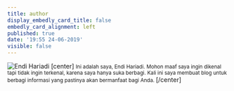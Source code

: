 ```yaml
---
title: author
display_embedly_card_title: false
embedly_card_alignment: left
published: true
date: '19:55 24-06-2019'
visible: false
---
```


![Endi Hariadi](https://i.imgur.com/3qkyMfT.jpg)
[center]
<small>
Ini adalah saya, Endi Hariadi. Mohon maaf saya ingin dikenal tapi tidak ingin terkenal, karena saya hanya suka berbagi. Kali ini saya membuat blog untuk berbagi informasi yang pastinya akan bermanfaat bagi Anda.
</small>
[/center]